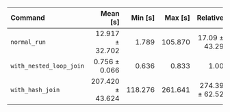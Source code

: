 | Command | Mean [s] | Min [s] | Max [s] | Relative |
|:---|---:|---:|---:|---:|
| `normal_run` | 12.917 ± 32.702 | 1.789 | 105.870 | 17.09 ± 43.29 |
| `with_nested_loop_join` | 0.756 ± 0.066 | 0.636 | 0.833 | 1.00 |
| `with_hash_join` | 207.420 ± 43.624 | 118.276 | 261.641 | 274.39 ± 62.52 |
